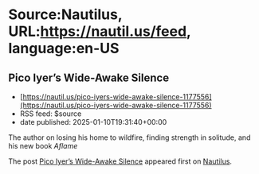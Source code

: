 # Source:Nautilus, URL:https://nautil.us/feed, language:en-US

## Pico Iyer’s Wide-Awake Silence
 - [https://nautil.us/pico-iyers-wide-awake-silence-1177556](https://nautil.us/pico-iyers-wide-awake-silence-1177556)
 - RSS feed: $source
 - date published: 2025-01-10T19:31:40+00:00

<p>The author on losing his home to wildfire, finding strength in solitude, and his new book <i>Aflame</i></p>
<p>The post <a href="https://nautil.us/pico-iyers-wide-awake-silence-1177556/">Pico Iyer&#8217;s Wide-Awake Silence</a> appeared first on <a href="https://nautil.us">Nautilus</a>.</p>

